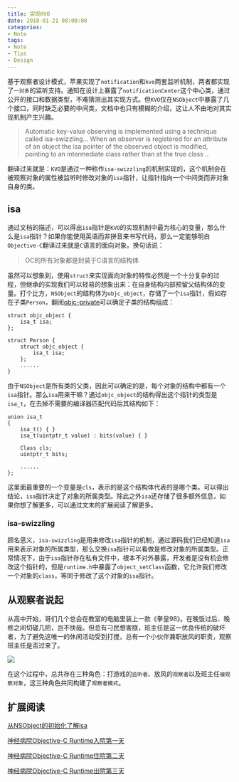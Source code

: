```yaml
---
title: 实现KVO
date: 2018-01-21 08:00:00
categories:
- Note
tags:
- Note
- Tips
- Design
---
```


基于观察者设计模式，苹果实现了`notification`和`kvo`两套监听机制，两者都实现了`一对多`的监听支持。通知在设计上暴露了`notificationCenter`这个中心类，通过公开的接口和数据类型，不难猜测出其实现方式。但`KVO`仅在`NSObject`中暴露了几个接口，同时缺乏必要的中间类，文档中也只有模糊的介绍，这让人不由地对其实现机制产生兴趣。

> Automatic key-value observing is implemented using a technique called isa-swizzling... When an observer is registered for an attribute of an object the isa pointer of the observed object is modified, pointing to an intermediate class rather than at the true class ..

翻译过来就是：`KVO`是通过一种称作`isa-swizzling`的机制实现的，这个机制会在被观察对象的属性被监听时修改对象的`isa`指针，让指针指向一个中间类而非对象自身的类。

## isa
通过文档的描述，可以得出`isa`指针是`KVO`的实现机制中最为核心的变量，那么什么是`isa`指针？如果你能使用英语而非拼音来书写代码，那么一定能够明白`Objective-C`翻译过来就是`C`语言的面向对象。换句话说：

> OC的所有对象都是封装于C语言的结构体

虽然可以想象到，使用`struct`来实现面向对象的特性必然是一个十分复杂的过程，但继承的实现我们可以轻易的想象出来：在自身结构内部预留父结构体的变量。打个比方，`NSObject`的结构体为`objc_object`，存储了一个`isa`指针，假如存在子类`Person`，翻阅[objc-private](https://opensource.apple.com/source/objc4/objc4-646/runtime/objc-private.h.auto.html)可以确定子类的结构组成：

    struct objc_object {
        isa_t isa;
    };
    
    struct Person {
        struct objc_object {
            isa_t isa;
        };
        ......
    }
    
由于`NSObject`是所有类的父类，因此可以确定的是，每个对象的结构中都有一个`isa`指针。那么`isa`用来干嘛？通过`objc_object`的结构得出这个指针的类型是`isa_t`，在去掉不需要的编译器匹配代码后其结构如下：

    union isa_t 
    {
        isa_t() { }
        isa_t(uintptr_t value) : bits(value) { }
    
        Class cls;
        uintptr_t bits;
        
        ......
    };
    
这里面最重要的一个变量是`cls`，表示的是这个结构体代表的是哪个类。可以得出结论，`isa`指针决定了对象的所属类型。除此之外`isa`还存储了很多额外信息，如果你想了解更多，可以通过文末的扩展阅读了解更多。

### isa-swizzling
顾名思义，`isa-swizzling`是用来修改`isa`指针的机制，通过源码我们已经知道`isa`用来表示对象的所属类型，那么交换`isa`指针可以看做是修改对象的所属类型。正常情况下，由于`isa`指针存在私有文件中，根本不对外暴露，开发者是没有机会修改这个指针的，但是`runtime.h`中暴露了`object_setClass`函数，它允许我们修改一个对象的`class`，等同于修改了这个对象的`isa`指针。

## 从观察者说起
从高中开始，哥们几个总会在教室的电脑里装上一款《拳皇98》。在晚饭过后、晚修之间切磋几把，岂不快哉。但总有刁民想害朕，班主任是这一优良传统的破坏者，为了避免这唯一的休闲活动受到打搅，总有一个小伙伴兼职放风的职责，观察班主任是否过来了。

![](http://p0zs066q3.bkt.clouddn.com/2018012801.png)

在这个过程中，总共存在三种角色：打游戏的`监听者`、放风的`观察者`以及班主任`被观察对象`，这三种角色共同构建了`观察者模式`。


## 扩展阅读
[从NSObject的初始化了解isa](https://draveness.me/isa)

[神经病院Objective-C Runtime入院第一天](https://halfrost.com/objc_runtime_isa_class/)

[神经病院Objective-C Runtime住院第二天](https://halfrost.com/objc_runtime_objc_msgsend/)

[神经病院Objective-C Runtime出院第三天](https://halfrost.com/how_to_use_runtime/)



